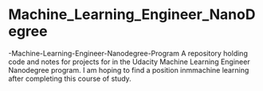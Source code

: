 # Machine_Learning_Engineer_NanoDegree
-Machine-Learning-Engineer-Nanodegree-Program A repository holding code and notes for projects for in the Udacity Machine Learning Engineer Nanodegree program. I am hoping to find a position inmmachine learning after completing this course of study.
